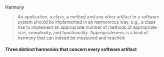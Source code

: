 Harmony

>An application, a class, a method and any other artifact in a software system should be implemented in an harmonious way, e.g., a class has to implement an appropriate number of methods of appropriate size, complexity, and functionality.
>Appropriateness is a kind of harmony that can indeed be measured and reached

#### Three distinct harmonies that concern every software artifact


<!--stackedit_data:
eyJoaXN0b3J5IjpbLTY0MjMyOTI5Nl19
-->